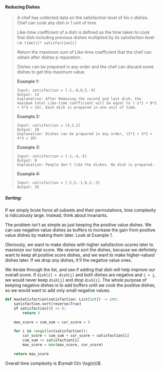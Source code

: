 #### Reducing Dishes

> A chef has collected data on the satisfaction level of his n dishes. Chef can cook any dish in 1 unit of time.
> 
> Like-time coefficient of a dish is defined as the time taken to cook that dish including previous dishes multiplied by its satisfaction level  i.e.  ```time[i]* satisfaction[i]```
> 
> Return the maximum sum of Like-time coefficient that the chef can obtain after dishes p reparation.
> 
> Dishes can be prepared in any order and the chef can discard some dishes to get this maximum value.
> 
>  
> 
> **Example 1:**
>```
> Input: satisfaction = [-1,-8,0,5,-9]
> Output: 14
>Explanation: After Removing the second and last dish, the maximum total Like-time coefficient will be equal to (-1*1 + 0*2 + 5*3 = 14). Each dish is prepared in one unit of time.
>``` 
> 
> **Example 2:**
> ```
> Input: satisfaction = [4,3,2]
> Output: 20
> Explanation: Dishes can be prepared in any order, (2*1 + 3*2 + 4*3 = 20)
> ```
> 
> **Example 3:**
> ```
> Input: satisfaction = [-1,-4,-5]
> Output: 0
> Explanation: People don't like the dishes. No dish is prepared.
> ```
> 
> **Example 4:**
> ```
> Input: satisfaction = [-2,5,-1,0,3,-3]
> Output: 35
> ```

 
##### Sorting:

If we simply brute force all subsets and their permutations, time complexity is ridiculously large. Instead, think about invariants. 

The problem isn't as simple as just keeping the positive value dishes. We can use negative value dishes as buffers to increase the gain from positive value dishes by making them later. Look at Example 1. 

Obviously, we want to make dishes with higher satisfaction scores later to maximize our total score. We reverse sort the dishes, because we definitely want to keep all positive score dishes, and we want to make higher-valued dishes later. If we drop any dishes, it'll the negative value ones. 

We iterate through the list, and see if adding that dish will help improve our overall score. If ```dish[i] > dish[j]``` and both dishes are negative and ```i < j```, we would never keep ```dish[j]``` and drop ```dish[i]```. The whole purpose of keeping negative dishes is to add buffers until we cook the positive dishes, so we would want to add only small negative values. 

```py
def maxSatisfaction(satisfaction: List[int]) -> int:
    satisfaction.sort(reverse=True)
    if satisfaction[0] <= 0:
        return 0
    
    max_score = cum_sum = cur_score = 0
    
    for i in range(len(satisfaction)):
        cur_score = cum_sum + cur_score + satisfaction[i]
        cum_sum += satisfaction[i]
        max_score = max(max_score, cur_score)
    
    return max_score
```

Overall time complexity is $\small O(n \log{n})$.


